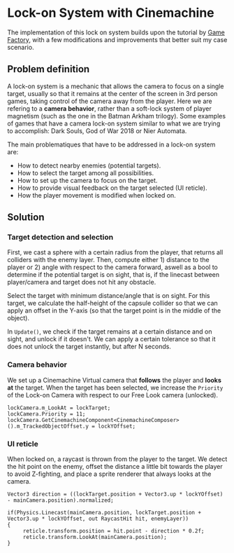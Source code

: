 # Lock-on System with Cinemachine

The implementation of this lock on system builds upon the tutorial by [Game Factory](https://www.youtube.com/watch?v=ozb6aFTwiHU&ab_channel=GameFactory), with a few modifications and improvements that better suit my case scenario.


## Problem definition
A lock-on system is a mechanic that allows the camera to focus on a single target, usually so that it remains at the center of the screen in 3rd person games, taking control of the camera away from the player. Here we are refering to a **camera behavior**, rather than a soft-lock system of player magnetism (such as the one in the Batman Arkham trilogy). 
Some examples of games that have a camera lock-on system similar to what we are trying to accomplish: Dark Souls, God of War 2018 or Nier Automata.

The main problematiques that have to be addressed in a lock-on system are:
- How to detect nearby enemies (potential targets).
- How to select the target among all possibilities.
- How to set up the camera to focus on the target.
- How to provide visual feedback on the target selected (UI reticle).
- How the player movement is modified when locked on.


## Solution

### Target detection and selection
First, we cast a sphere with a certain radius from the player, that returns all colliders with the enemy layer. Then, compute either 1) distance to the player or 2) angle with respect to the camera forward, aswell as a bool to determine if the potential target is on sight, that is, if the linecast between player/camera and target does not hit any obstacle.

Select the target with minimum distance/angle that is on sight. For this target, we calculate the half-height of the capsule collider so that we can apply an offset in the Y-axis (so that the target point is in the middle of the object).

In ```Update()```, we check if the target remains at a certain distance and on sight, and unlock if it doesn't. We can apply a certain tolerance so that it does not unlock the target instantly, but after N seconds.

### Camera behavior
We set up a Cinemachine Virtual camera that **follows** the player and **looks at** the target. When the target has been selected, we increase the ```Priority``` of the Lock-on Camera with respect to our Free Look camera (unlocked). 

```
lockCamera.m_LookAt = lockTarget;
lockCamera.Priority = 11;
lockCamera.GetCinemachineComponent<CinemachineComposer>().m_TrackedObjectOffset.y = lockYOffset;
```


### UI reticle
When locked on, a raycast is thrown from the player to the target. We detect the hit point on the enemy, offset the distance a little bit towards the player to avoid Z-fighting, and place a sprite renderer that always looks at the camera.

```
Vector3 direction = ((lockTarget.position + Vector3.up * lockYOffset) - mainCamera.position).normalized;

if(Physics.Linecast(mainCamera.position, lockTarget.position + Vector3.up * lockYOffset, out RaycastHit hit, enemyLayer))
{
     reticle.transform.position = hit.point - direction * 0.2f;
     reticle.transform.LookAt(mainCamera.position);
}      
```
